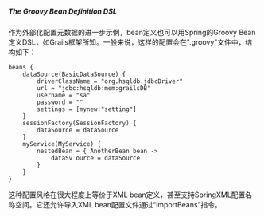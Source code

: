 ##### The Groovy Bean Definition DSL

作为外部化配置元数据的进一步示例，bean定义也可以用Spring的Groovy Bean定义DSL，如Grails框架所知。一般来说，这样的配置会在".groovy"文件中，结构如下：

```
beans {
    dataSource(BasicDataSource) {
        driverClassName = "org.hsqldb.jdbcDriver"
        url = "jdbc:hsqldb:mem:grailsDB"
        username = "sa"
        password = ""
        settings = [mynew:"setting"]
    }
    sessionFactory(SessionFactory) {
        dataSource = dataSource
    }
    myService(MyService) {
        nestedBean = { AnotherBean bean ->
            dataSv ource = dataSource
        }
    }
}
```

这种配置风格在很大程度上等价于XML bean定义，甚至支持SpringXML配置名称空间。它还允许导入XML bean配置文件通过“importBeans”指令。
